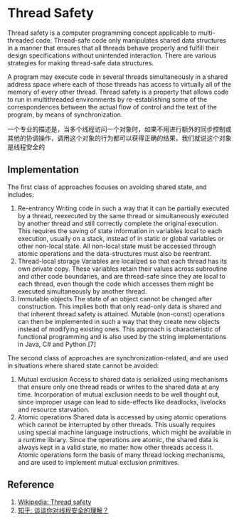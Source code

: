 # Thread Safety

Thread safety is a computer programming concept applicable to multi-threaded code. Thread-safe code only manipulates shared data structures in a manner that ensures that all threads behave properly and fulfill their design specifications without unintended interaction. There are various strategies for making thread-safe data structures.

A program may execute code in several threads simultaneously in a shared address space where each of those threads has access to virtually all of the memory of every other thread. Thread safety is a property that allows code to run in multithreaded environments by re-establishing some of the correspondences between the actual flow of control and the text of the program, by means of synchronization.

一个专业的描述是，当多个线程访问一个对象时，如果不用进行额外的同步控制或其他的协调操作，调用这个对象的行为都可以获得正确的结果，我们就说这个对象是线程安全的

## Implementation

The first class of approaches focuses on avoiding shared state, and includes:

1. Re-entrancy 
Writing code in such a way that it can be partially executed by a thread, reexecuted by the same thread or simultaneously executed by another thread and still correctly complete the original execution. This requires the saving of state information in variables local to each execution, usually on a stack, instead of in static or global variables or other non-local state. All non-local state must be accessed through atomic operations and the data-structures must also be reentrant.
1. Thread-local storage 
Variables are localized so that each thread has its own private copy. These variables retain their values across subroutine and other code boundaries, and are thread-safe since they are local to each thread, even though the code which accesses them might be executed simultaneously by another thread.
1. Immutable objects 
The state of an object cannot be changed after construction. This implies both that only read-only data is shared and that inherent thread safety is attained. Mutable (non-const) operations can then be implemented in such a way that they create new objects instead of modifying existing ones. This approach is characteristic of functional programming and is also used by the string implementations in Java, C# and Python.[7]

The second class of approaches are synchronization-related, and are used in situations where shared state cannot be avoided:

1. Mutual exclusion
Access to shared data is serialized using mechanisms that ensure only one thread reads or writes to the shared data at any time. Incorporation of mutual exclusion needs to be well thought out, since improper usage can lead to side-effects like deadlocks, livelocks and resource starvation.
1. Atomic operations 
Shared data is accessed by using atomic operations which cannot be interrupted by other threads. This usually requires using special machine language instructions, which might be available in a runtime library. Since the operations are atomic, the shared data is always kept in a valid state, no matter how other threads access it. Atomic operations form the basis of many thread locking mechanisms, and are used to implement mutual exclusion primitives.

## Reference

1. [Wikipedia: Thread safety](https://en.wikipedia.org/wiki/Thread_safety)
1. [知乎: 谈谈你对线程安全的理解？](https://zhuanlan.zhihu.com/p/59072493)